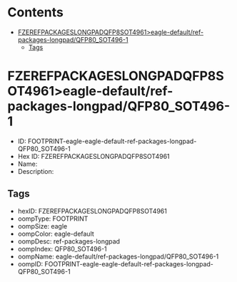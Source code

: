 



Contents
========

* [FZEREFPACKAGESLONGPADQFP8SOT4961>eagle-default/ref-packages-longpad/QFP80_SOT496-1](#fzerefpackageslongpadqfp8sot4961eagle-defaultref-packages-longpadqfp80_sot496-1)
	* [Tags](#tags)

# FZEREFPACKAGESLONGPADQFP8SOT4961>eagle-default/ref-packages-longpad/QFP80_SOT496-1

- ID: FOOTPRINT-eagle-eagle-default-ref-packages-longpad-QFP80_SOT496-1
- Hex ID: FZEREFPACKAGESLONGPADQFP8SOT4961
- Name: 
- Description: 

## Tags

- hexID: FZEREFPACKAGESLONGPADQFP8SOT4961
- oompType: FOOTPRINT
- oompSize: eagle
- oompColor: eagle-default
- oompDesc: ref-packages-longpad
- oompIndex: QFP80_SOT496-1
- oompName: eagle-default/ref-packages-longpad/QFP80_SOT496-1
- oompID: FOOTPRINT-eagle-eagle-default-ref-packages-longpad-QFP80_SOT496-1
